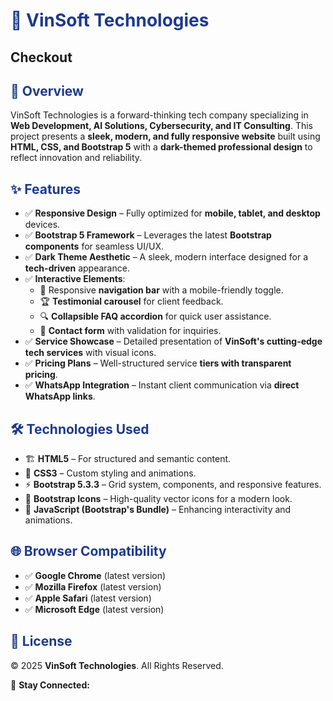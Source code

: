# <span style="color:#1E3A8A;">🚀 VinSoft Technologies</span>

## Checkout

## <span style="color:#1E3A8A;">📌 Overview</span>
VinSoft Technologies is a forward-thinking tech company specializing in **Web Development, AI Solutions, Cybersecurity, and IT Consulting**. This project presents a **sleek, modern, and fully responsive website** built using **HTML, CSS, and Bootstrap 5** with a **dark-themed professional design** to reflect innovation and reliability.

## <span style="color:#1E3A8A;">✨ Features</span>
- ✅ **Responsive Design** – Fully optimized for **mobile, tablet, and desktop** devices.
- ✅ **Bootstrap 5 Framework** – Leverages the latest **Bootstrap components** for seamless UI/UX.
- ✅ **Dark Theme Aesthetic** – A sleek, modern interface designed for a **tech-driven** appearance.
- ✅ **Interactive Elements**:
  - 🚀 Responsive **navigation bar** with a mobile-friendly toggle.
  - 🏆 **Testimonial carousel** for client feedback.
  - 🔍 **Collapsible FAQ accordion** for quick user assistance.
  - 📩 **Contact form** with validation for inquiries.
- ✅ **Service Showcase** – Detailed presentation of **VinSoft's cutting-edge tech services** with visual icons.
- ✅ **Pricing Plans** – Well-structured service **tiers with transparent pricing**.
- ✅ **WhatsApp Integration** – Instant client communication via **direct WhatsApp links**.

## <span style="color:#1E3A8A;">🛠️ Technologies Used</span>
- 🏗️ **HTML5** – For structured and semantic content.
- 🎨 **CSS3** – Custom styling and animations.
- ⚡ **Bootstrap 5.3.3** – Grid system, components, and responsive features.
- 🎯 **Bootstrap Icons** – High-quality vector icons for a modern look.
- 🚀 **JavaScript (Bootstrap's Bundle)** – Enhancing interactivity and animations.

## <span style="color:#1E3A8A;">🌐 Browser Compatibility</span>
- ✅ **Google Chrome** (latest version)
- ✅ **Mozilla Firefox** (latest version)
- ✅ **Apple Safari** (latest version)
- ✅ **Microsoft Edge** (latest version)

## <span style="color:#1E3A8A;">📜 License</span>
© 2025 **VinSoft Technologies**. All Rights Reserved.

🔗 **Stay Connected:** 
